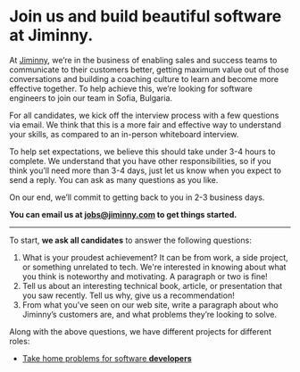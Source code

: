 # Join us and build beautiful software at Jiminny.

At [Jiminny](https://www.jiminny.com/), we’re in the business of enabling sales and success teams to communicate to their customers better, getting maximum value out of those conversations and building a coaching culture to learn and become more effective together. To help achieve this, we’re looking for software engineers to join our team in Sofia, Bulgaria.

For all candidates, we kick off the interview process with a few questions via email. We think that this is a more fair and effective way to understand your skills, as compared to an in-person whiteboard interview.

To help set expectations, we believe this should take under 3-4 hours to complete. We understand that you have other responsibilities, so if you think you’ll need more than 3-4 days, just let us know when you expect to send a reply. You can ask as many questions as you like.

On our end, we’ll commit to getting back to you in 2-3 business days.

**You can email us at [jobs@jiminny.com](mailto:jobs@jiminny.com) to get things started.**

---

To start, **we ask all candidates** to answer the following questions:

1. What is your proudest achievement? It can be from work, a side project, or something unrelated to tech. We're interested in knowing about what you think is noteworthy and motivating. A paragraph or two is fine!
2. Tell us about an interesting technical book, article, or presentation that you saw recently. Tell us why, give us a recommendation!
3. From what you’ve seen on our web site, write a paragraph about who Jiminny’s customers are, and what problems they’re looking to solve.

Along with the above questions, we have different projects for different roles:

- [Take home problems for software **developers**](developer-task.md)
